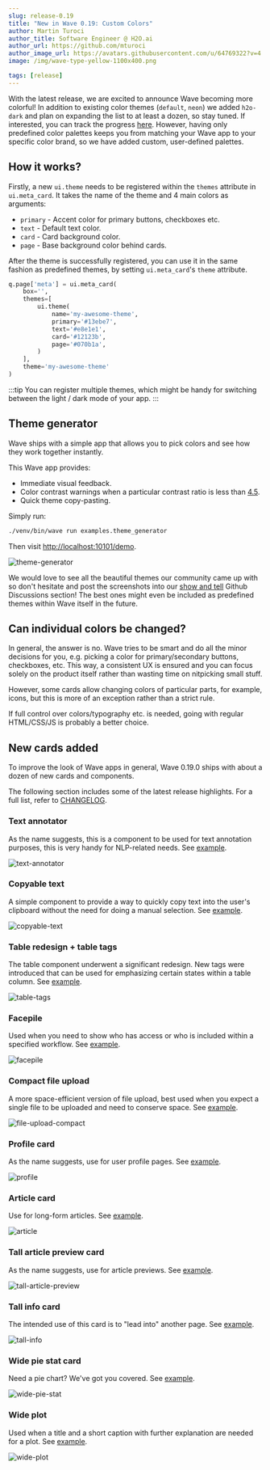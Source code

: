 ```yaml
---
slug: release-0.19
title: "New in Wave 0.19: Custom Colors"
author: Martin Turoci
author_title: Software Engineer @ H2O.ai
author_url: https://github.com/mturoci
author_image_url: https://avatars.githubusercontent.com/u/64769322?v=4
image: /img/wave-type-yellow-1100x400.png

tags: [release]
---
```


With the latest release, we are excited to announce Wave becoming more colorful! In addition to existing color themes (`default`, `neon`) we added `h2o-dark` and plan on expanding the list to at least a dozen, so stay tuned. If interested, you can track the progress [here](https://github.com/h2oai/wave/issues/696). However, having only predefined color palettes keeps you from matching your Wave app to your specific color brand, so we have added custom, user-defined palettes.

<!--truncate-->

## How it works?

Firstly, a new `ui.theme` needs to be registered within the `themes` attribute in `ui.meta_card`. It takes the name of the theme and 4 main colors as arguments:

* `primary` - Accent color for primary buttons, checkboxes etc.
* `text` - Default text color.
* `card` - Card background color.
* `page` - Base background color behind cards.

After the theme is successfully registered, you can use it in the same fashion as predefined themes, by setting `ui.meta_card`'s `theme` attribute.

```py
q.page['meta'] = ui.meta_card(
    box='',
    themes=[
        ui.theme(
            name='my-awesome-theme',
            primary='#13ebe7',
            text='#e8e1e1',
            card='#12123b',
            page='#070b1a',
        )
    ],
    theme='my-awesome-theme'
)
```

:::tip
You can register multiple themes, which might be handy for switching between the light / dark mode of your app.
:::

## Theme generator

Wave ships with a simple app that allows you to pick colors and see how they work together instantly.

This Wave app provides:

* Immediate visual feedback.
* Color contrast warnings when a particular contrast ratio is less than [4.5](https://www.w3.org/TR/UNDERSTANDING-WCAG20/visual-audio-contrast-contrast.html).
* Quick theme copy-pasting.

Simply run:

```sh
./venv/bin/wave run examples.theme_generator
```

Then visit <http://localhost:10101/demo>.

![theme-generator](assets/2021-11-05/theme-generator.gif)

We would love to see all the beautiful themes our community came up with so don't hesitate and post the screenshots into our [show and tell](https://github.com/h2oai/wave/discussions/categories/show-and-tell) Github Discussions section! The best ones might even be included as predefined themes within Wave itself in the future.

## Can individual colors be changed?

In general, the answer is no. Wave tries to be smart and do all the minor decisions for you, e.g. picking a color for primary/secondary buttons, checkboxes, etc. This way, a consistent UX is ensured and you can focus solely on the product itself rather than wasting time on nitpicking small stuff.

However, some cards allow changing colors of particular parts, for example, icons, but this is more of an exception rather than a strict rule.

If full control over colors/typography etc. is needed, going with regular HTML/CSS/JS is probably a better choice.

## New cards added

To improve the look of Wave apps in general, Wave 0.19.0 ships with about a dozen of new cards and components.

The following section includes some of the latest release highlights. For a full list, refer to [CHANGELOG](https://github.com/h2oai/wave/releases/tag/v0.19.0).

### Text annotator

As the name suggests, this is a component to be used for text annotation purposes, this is very handy for NLP-related needs. See [example](/docs/components/form/text_annotator/).

![text-annotator](assets/2021-11-05/text-annotator.gif)

### Copyable text

A simple component to provide a way to quickly copy text into the user's clipboard without the need for doing a manual selection. See [example](/docs/components/form/copyable_text/).

![copyable-text](assets/2021-11-05/copyable-text.png)

### Table redesign + table tags

The table component underwent a significant redesign. New tags were introduced that can be used for emphasizing certain states within a table column. See [example](/docs/components/form/table#tags).

![table-tags](assets/2021-11-05/table-tags.png)

### Facepile

Used when you need to show who has access or who is included within a specified workflow. See [example](/docs/components/form/facepile/).

![facepile](assets/2021-11-05/facepile.png)

### Compact file upload

A more space-efficient version of file upload, best used when you expect a single file to be uploaded and need to conserve space. See [example](/docs/components/form/file_upload#compact).

![file-upload-compact](assets/2021-11-05/file-upload-compact.png)

### Profile card

As the name suggests, use for user profile pages. See [example](/docs/components/content/social#profile-card).

![profile](assets/2021-11-05/profile.png)

### Article card

Use for long-form articles. See [example](/docs/components/content/article).

![article](assets/2021-11-05/article.png)

### Tall article preview card

As the name suggests, use for article previews. See [example](/docs/components/content/article#tall_article_preview).

![tall-article-preview](assets/2021-11-05/tall-article-preview.png)

### Tall info card

The intended use of this card is to "lead into" another page. See [example](/docs/components/content/info#tall_info).

![tall-info](assets/2021-11-05/tall-info.png)

### Wide pie stat card

Need a pie chart? We've got you covered. See [example](/docs/components/stat/wide#wide-pie-stat).

![wide-pie-stat](assets/2021-11-05/stat-wide-pie.png)

### Wide plot

Used when a title and a short caption with further explanation are needed for a plot. See [example](/docs/components/plot/overview#horizontal).

![wide-plot](assets/2021-11-05/wide-plot.png)
